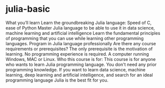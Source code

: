 # julia-basic

What you’ll learn
Learn the groundbreaking Julia language: Speed of C, ease of Python
Master Julia language to be able to use it in data science, machine learning and artificial intelligence
Learn the fundamental principles of programming that you can use while learning other programming languages.
Program in Julia language professionally
Are there any course requirements or prerequisites?
The only prerequisite is the motivation of learning.
No programming experience is required.
A computer running Windows, MAC or Linux.
Who this course is for:
This course is for anyone who wants to learn Julia programming language. You don't need any prior programming knowledge.
If you want to learn data science, machine learning, deep learning and artificial intelligence, and search for an ideal programming language Julia is the best fit for you.
